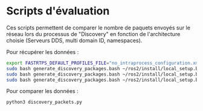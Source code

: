 # Scripts d'évaluation

Ces scripts permettent de comparer le nombre de paquets envoyés sur le réseau lors du processus de "Discovery" en fonction de l'architecture choisie (Serveurs DDS, multi domain ID, namespaces).

Pour récupérer les données : 

```bash
export FASTRTPS_DEFAULT_PROFILES_FILE="no_intraprocess_configuration.xml"
sudo bash generate_discovery_packages.bash ~/ros2/install/local_setup.bash SERVER
sudo bash generate_discovery_packages.bash ~/ros2/install/local_setup.bash DOMAIN
sudo bash generate_discovery_packages.bash ~/ros2/install/local_setup.bash
```

Pour comparer les données :
```bash
python3 discovery_packets.py
```